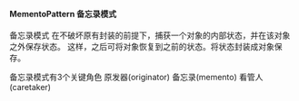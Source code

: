 #### MementoPattern 备忘录模式

备忘录模式
在不破坏原有封装的前提下，捕获一个对象的内部状态，并在该对象之外保存状态。
这样，之后可将对象恢复到之前的状态。将状态封装成对象保存。

备忘录模式有3个关键角色
原发器(originator)
备忘录(memento)
看管人(caretaker)
